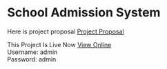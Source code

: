 # School Admission System

Here is project proposal
<a href="https://github.com/hmughall/school_admission_system/blob/master/PROJECT%20PROPOSAL.docx">Project Proposal</a>


This Project Is Live Now
<a href="http://school.ideologic.tech">View Online</a><br>
Username: admin<br>
Password: admin
